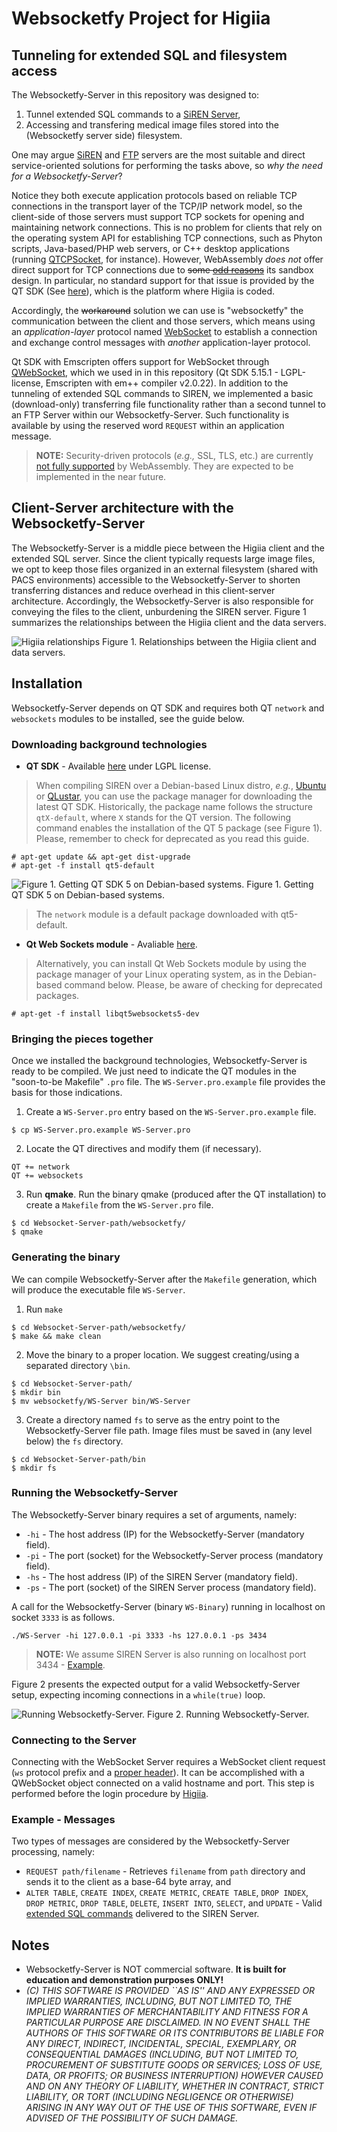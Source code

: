 # Websocketfy Project for Higiia

## Tunneling for extended SQL and filesystem access

The Websocketfy-Server in this repository was designed to:

1. Tunnel extended SQL commands to a [SiREN Server](https://github.com/marcosivni/siren),
2. Accessing and transfering medical image files stored into the (Websocketfy server side) filesystem.

One may argue [SiREN](https://github.com/marcosivni/siren) and [FTP](https://security.appspot.com/vsftpd.html) servers are the most suitable and direct service-oriented solutions for performing the tasks above, so *why the need for a Websocketfy-Server*?

Notice they both execute application protocols based on reliable TCP connections in the transport layer of the TCP/IP network model, so the client-side of those servers must support TCP sockets for opening and maintaining network connections.
This is no problem for clients that rely on the operating system API for establishing TCP connections, such as Phyton scripts, Java-based/PHP web servers, or C++ desktop applications (running [QTCPSocket](https://doc.qt.io/qt-5/qtcpsocket.html), for instance). 
However, WebAssembly *does not* offer direct support for TCP connections due to ~~some [odd reasons](https://github.com/bytecodealliance/wasmtime/issues/70)~~ its sandbox design. In particular, no standard support for that issue is provided by the QT SDK (See [here](https://bugreports.qt.io/browse/QTBUG-63920)), which is the platform where Higiia is coded.

Accordingly, the ~~workaround~~ solution we can use is "websocketfy" the communication between the client and those servers, which means using an *application-layer* protocol named [WebSocket](https://datatracker.ietf.org/doc/html/rfc6455) to establish a connection and exchange control messages with *another* application-layer protocol. 

Qt SDK with Emscripten offers support for WebSocket through [QWebSocket](https://doc.qt.io/qt-5/qwebsocket.html), which we used in in this repository (Qt SDK 5.15.1 - LGPL-license, Emscripten with em++ compiler v2.0.22). In addition to the tunneling of extended SQL commands to SIREN, we implemented a basic (download-only) transferring file functionality rather than a second tunnel to an FTP Server within our Websocketfy-Server. Such functionality is available by using the reserved word `REQUEST` within an application message.

> **NOTE:** Security-driven protocols (*e.g.,* SSL, TLS, etc.) are currently [not fully supported](https://webassembly.org/docs/security/) by WebAssembly. They are expected to be implemented in the near future.

## Client-Server architecture with the Websocketfy-Server

The Websocketfy-Server is a middle piece between the Higiia client and the extended SQL server. Since the client typically requests large image files, we opt to keep those files organized in an external filesystem (shared with PACS environments) accessible to the Websocketfy-Server to shorten transferring distances and reduce overhead in this client-server architecture. Accordingly, the Websocketfy-Server is also responsible for conveying the files to the client, unburdening the SIREN server. Figure 1 summarizes the relationships between the Higiia client and the data servers.

![Higiia relationships](https://github.com/marcosivni/higiia/blob/main/model/example/imgs/architecture.png)
Figure 1. Relationships between the Higiia client and data servers.

## Installation 

Websocketfy-Server depends on QT SDK and requires both QT `network` and `websockets` modules to be installed, see the guide below.

### Downloading background technologies

- **QT SDK** - Available [here](https://www.qt.io/download) under LGPL license.

> When compiling SIREN over a Debian-based Linux distro, *e.g.*, [Ubuntu](https://ubuntu.com/) or [QLustar](https://qlustar.com/), you can use the package manager for downloading the latest QT SDK. Historically, the package name follows the structure `qtX-default`, where `X` stands for the QT version. The following command enables the installation of the QT 5 package (see Figure 1). Please, remember to check for deprecated as you read this guide.

```console
# apt-get update && apt-get dist-upgrade
# apt-get -f install qt5-default
```

![Figure 1. Getting QT SDK 5 on Debian-based systems.](https://github.com/marcosivni/siren/blob/main/example/InstallQt-P1.png)
Figure 1. Getting QT SDK 5 on Debian-based systems.

> The `network` module is a default package downloaded with qt5-default.

- **Qt Web Sockets module** - Avaliable [here](https://www.qt.io/).  

> Alternatively, you can install Qt Web Sockets module by using the package manager of your Linux operating system, as in the Debian-based command below. Please, be aware of checking for deprecated packages.

```console
# apt-get -f install libqt5websockets5-dev
```

### Bringing the pieces together

Once we installed the background technologies, Websocketfy-Server is ready to be compiled. We just need to indicate the QT modules in the "soon-to-be Makefile" `.pro` file. The `WS-Server.pro.example` file provides the basis for those indications.

1. Create a `WS-Server.pro` entry based on the `WS-Server.pro.example` file.

```console
$ cp WS-Server.pro.example WS-Server.pro
``` 

2. Locate the QT directives and modify them (if necessary).

```vim
QT += network
QT += websockets
```  

3. Run **qmake**. Run the binary qmake (produced after the QT installation) to create a `Makefile` from the `WS-Server.pro` file.

```console
$ cd Websocket-Server-path/websocketfy/
$ qmake
```  

### Generating the binary

We can compile Websocketfy-Server after the `Makefile` generation, which will produce the executable file `WS-Server`.

1. Run `make` 

```console
$ cd Websocket-Server-path/websocketfy/
$ make && make clean
```

2. Move the binary to a proper location. We suggest creating/using a separated directory `\bin`.

```console
$ cd Websocket-Server-path/
$ mkdir bin
$ mv websocketfy/WS-Server bin/WS-Server
```

3. Create a directory named `fs` to serve as the entry point to the Websocketfy-Server file path. Image files must be saved in (any level below) the `fs` directory.

```console
$ cd Websocket-Server-path/bin
$ mkdir fs
```


### Running the Websocketfy-Server

The Websocketfy-Server binary requires a set of arguments, namely:

- `-hi` - The host address (IP) for the Websocketfy-Server (mandatory field).
- `-pi` - The port (socket) for the Websocketfy-Server process (mandatory field).
- `-hs` - The host address (IP) of the SIREN Server (mandatory field).
- `-ps` - The port (socket) of the SIREN Server process (mandatory field).


A call for the Websocketfy-Server (binary `WS-Binary`) running in localhost on socket `3333` is as follows.

```/bin/bash
./WS-Server -hi 127.0.0.1 -pi 3333 -hs 127.0.0.1 -ps 3434
```

> **NOTE:** We assume SIREN Server is also running on localhost port 3434 - [Example](https://github.com/marcosivni/siren/wiki/Server-Setup).

Figure 2 presents the expected output for a valid  Websocketfy-Server setup, expecting incoming connections in a `while(true)` loop.

![Running Websocketfy-Server.](https://github.com/marcosivni/websocketfy/blob/main/imgs/WS1.png)
Figure 2. Running  Websocketfy-Server.


### Connecting to the Server

Connecting with the WebSocket Server requires a WebSocket client request (`ws` protocol prefix and a [proper header](https://datatracker.ietf.org/doc/html/rfc6455#section-1.3)).  It can be accomplished with a QWebSocket object connected on a valid hostname and port. This step is performed before the login procedure by [Higiia](https://github.com/marcosivni/higiia).


### Example - Messages

Two types of messages are considered by the Websocketfy-Server processing, namely:

- `REQUEST path/filename` - Retrieves `filename` from `path` directory and sends it to the client as a base-64 byte array, and
- `ALTER TABLE`, `CREATE INDEX`, `CREATE METRIC`, `CREATE TABLE`, `DROP INDEX`, `DROP METRIC`, `DROP TABLE`, `DELETE`, `INSERT INTO`, `SELECT`, and `UPDATE` - Valid [extended SQL commands](https://github.com/marcosivni/siren/wiki/Extended-SQL-Grammar) delivered to the SIREN Server.


## Notes 

- Websocketfy-Server is NOT commercial software. **It is built for education and demonstration purposes ONLY!**
- _(C) THIS SOFTWARE IS PROVIDED ``AS IS'' AND ANY EXPRESSED OR IMPLIED WARRANTIES, INCLUDING, BUT NOT LIMITED TO, THE IMPLIED WARRANTIES OF MERCHANTABILITY AND FITNESS FOR A PARTICULAR PURPOSE ARE DISCLAIMED.  IN NO EVENT SHALL THE AUTHORS OF THIS SOFTWARE OR ITS CONTRIBUTORS BE LIABLE FOR ANY DIRECT, INDIRECT, INCIDENTAL, SPECIAL, EXEMPLARY, OR CONSEQUENTIAL DAMAGES (INCLUDING, BUT NOT LIMITED TO, PROCUREMENT OF SUBSTITUTE GOODS OR SERVICES; LOSS OF USE, DATA, OR PROFITS; OR BUSINESS INTERRUPTION) HOWEVER CAUSED AND ON ANY THEORY OF LIABILITY, WHETHER IN CONTRACT, STRICT LIABILITY, OR TORT (INCLUDING NEGLIGENCE OR OTHERWISE) ARISING IN ANY WAY OUT OF THE USE OF THIS SOFTWARE, EVEN IF ADVISED OF THE POSSIBILITY OF SUCH DAMAGE._



